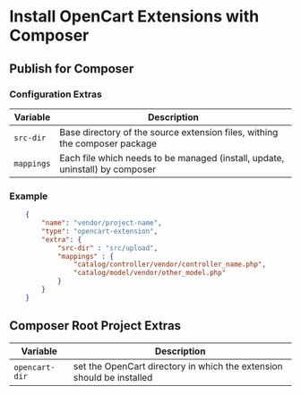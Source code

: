 # Install OpenCart Extensions with Composer

## Publish for Composer

### Configuration Extras

|Variable|Description|
|---|---|
|`src-dir`|Base directory of the source extension files, withing the composer package|
|`mappings`|Each file which needs to be managed (install, update, uninstall) by composer|

### Example

```json
    {
        "name": "vendor/project-name",
        "type": "opencart-extension",
        "extra": {
            "src-dir" : "src/upload",
            "mappings" : {
                "catalog/controller/vendor/controller_name.php",
                "catalog/model/vendor/other_model.php"
            }       
        }
    }
```

## Composer Root Project Extras

|Variable|Description|
|---|---|
|`opencart-dir`|set the OpenCart directory in which the extension should be installed|
